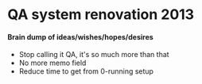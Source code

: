 # QA system renovation 2013

#### Brain dump of ideas/wishes/hopes/desires
* Stop calling it QA, it's so much more than that
* No more memo field
* Reduce time to get from 0-running setup